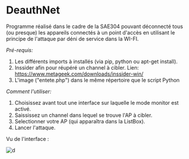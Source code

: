 # DeauthNet
Programme réalisé dans le cadre de la SAE304 pouvant déconnecté tous (ou presque) les appareils connectés à un point d'accès en utilisant le principe de l'attaque par déni de service dans la WI-FI.

*Pré-requis:* 

1. Les différents imports à installés (via pip, python ou apt-get install). 
2. Inssider afin pour réupéré un channel à cibler. Lien: https://www.metageek.com/downloads/inssider-win/
3. L'image ("entete.php") dans le même répertoire que le script Python

*Comment l'utiliser:*

1. Choisissez avant tout une interface sur laquelle le mode monitor est activé. 
2. Saississez un channel dans lequel se trouve l'AP à cibler. 
3. Selectionner votre AP (qui apparaîtra dans la ListBox). 
4. Lancer l'attaque. 

Vu de l'interface : 

![d](https://user-images.githubusercontent.com/89702597/215349724-845c068d-22cb-4cad-ab43-42cb8996f048.PNG)
